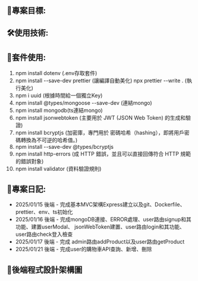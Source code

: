 ## 🌝專案目標:

## 🛠️使用技術:

## 📱套件使用:

1.  npm install dotenv (.env存取套件)
2.  npm install --save-dev prettier (讓編譯自動美化)
    npx prettier --write . (執行美化)
3.  npm i uuid (根據時間給一個獨立Key)
4.  npm install @types/mongoose --save-dev (連結mongo)
5.  npm install mongodb(ts連結mongo)
6.  npm install jsonwebtoken (主要用於 JWT (JSON Web Token) 的生成和驗證)
7.  npm install bcryptjs (加密庫，專門用於 密碼哈希（hashing），即將用戶密碼轉換為不可逆的哈希值。)
8.  npm install --save-dev @types/bcryptjs
9.  npm install http-errors (成 HTTP 錯誤，並且可以直接回傳符合 HTTP 規範的錯誤對象)
10. npm install validator (資料驗證規則)

## 🧭專案日記:

- 2025/01/15 後端 - 完成基本MVC架構Express建立以及git、Dockerfile、prettier、env、ts初始化
- 2025/01/16 後端 - 完成mongoDB連接、ERROR處理、user路由signup和其功能、建置userModal、
  jsonWebToken建置、user路由login和其功能、user路由check登入檢查
- 2025/01/17 後端 - 完成 admin路由addProduct以及user路由getProduct
- 2025/01/21 後端 - 完成user的購物車API查詢、新增、刪除

## 🔗後端程式設計架構圖

